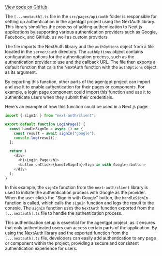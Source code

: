 [View code on GitHub](/.autodoc/docs/json/src/pages/api/auth)

The `[...nextauth].ts` file in the `src/pages/api/auth` folder is responsible for setting up authentication in the agentgpt project using the NextAuth library. This library simplifies the process of adding authentication to Next.js applications by supporting various authentication providers such as Google, Facebook, and GitHub, as well as custom providers.

The file imports the NextAuth library and the `authOptions` object from a file located in the `server/auth` directory. The `authOptions` object contains configuration options for the authentication process, such as the authentication provider to use and the callback URL. The file then exports a default function that calls the NextAuth function with the `authOptions` object as its argument.

By exporting this function, other parts of the agentgpt project can import and use it to enable authentication for their pages or components. For example, a login page component could import this function and use it to authenticate users when they submit their credentials.

Here's an example of how this function could be used in a Next.js page:

```javascript
import { signIn } from "next-auth/client";

export default function LoginPage() {
  const handleSignIn = async () => {
    const result = await signIn("google");
    console.log(result);
  };

  return (
    <div>
      <h1>Login Page</h1>
      <button onClick={handleSignIn}>Sign in with Google</button>
    </div>
  );
}
```

In this example, the `signIn` function from the `next-auth/client` library is used to initiate the authentication process with Google as the provider. When the user clicks the "Sign in with Google" button, the `handleSignIn` function is called, which calls the `signIn` function and logs the result to the console. The `signIn` function uses the `NextAuth` function exported from the `[...nextauth].ts` file to handle the authentication process.

This authentication setup is essential for the agentgpt project, as it ensures that only authenticated users can access certain parts of the application. By using the NextAuth library and the exported function from the `[...nextauth].ts` file, developers can easily add authentication to any page or component within the project, providing a secure and consistent authentication experience for users.
